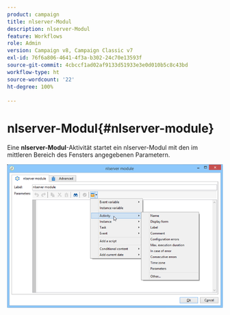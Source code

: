 ```yaml
---
product: campaign
title: nlserver-Modul
description: nlserver-Modul
feature: Workflows
role: Admin
version: Campaign v8, Campaign Classic v7
exl-id: 76f6a806-4641-4f3a-b302-24c70e13593f
source-git-commit: 4cbccf1ad02af9133d51933e3e0d010b5c8c43bd
workflow-type: ht
source-wordcount: '22'
ht-degree: 100%

---
```


# nlserver-Modul{#nlserver-module}



Eine **nlserver-Modul**-Aktivität startet ein nlserver-Modul mit den im mittleren Bereich des Fensters angegebenen Parametern.

![](assets/nlserver_module_edit.png)
